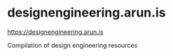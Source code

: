 # designengineering.arun.is

https://designengineering.arun.is

Compilation of design engineering resources
